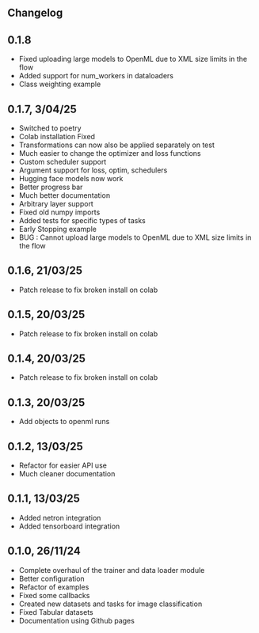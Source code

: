 ## Changelog
## 0.1.8
- Fixed uploading large models to OpenML due to XML size limits in the flow
- Added support for num_workers in dataloaders
- Class weighting example
## 0.1.7, 3/04/25
- Switched to poetry
- Colab installation Fixed
- Transformations can now also be applied separately on test
- Much easier to change the optimizer and loss functions
- Custom scheduler support
- Argument support for loss, optim, schedulers
- Hugging face models now work
- Better progress bar
- Much better documentation
- Arbitrary layer support
- Fixed old numpy imports
- Added tests for specific types of tasks
- Early Stopping example
- BUG : Cannot upload large models to OpenML due to XML size limits in the flow
## 0.1.6, 21/03/25
- Patch release to fix broken install on colab
## 0.1.5, 20/03/25
- Patch release to fix broken install on colab
## 0.1.4, 20/03/25
- Patch release to fix broken install on colab
## 0.1.3, 20/03/25
- Add objects to openml runs
## 0.1.2, 13/03/25
- Refactor for easier API use
- Much cleaner documentation
## 0.1.1, 13/03/25
- Added netron integration
- Added tensorboard integration
## 0.1.0, 26/11/24
- Complete overhaul of the trainer and data loader module
- Better configuration
- Refactor of examples
- Fixed some callbacks
- Created new datasets and tasks for image classification
- Fixed Tabular datasets
- Documentation using Github pages
